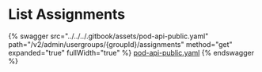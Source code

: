 # List Assignments

{% swagger src="../../../.gitbook/assets/pod-api-public.yaml" path="/v2/admin/usergroups/{groupId}/assignments" method="get" expanded="true" fullWidth="true" %}
[pod-api-public.yaml](../../../.gitbook/assets/pod-api-public.yaml)
{% endswagger %}
